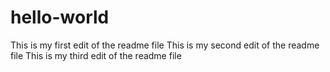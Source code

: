 # hello-world
This is my first edit of the readme file
This is my second edit of the readme file
This is my third edit of the readme file
